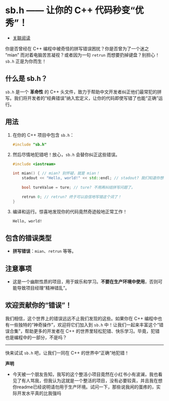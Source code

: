 # sb.h —— 让你的 C++ 代码秒变“优秀”！

- [关联阅读](https://blog.qwq.my/posts/life/shocked-i-have-been-targeted)

你是否曾经在 C++ 编程中被奇怪的拼写错误困扰？你是否曾为了一个迷之 “mian” 而对着电脑苦苦凝视？或者因为一句 `retrun` 而想要扔掉键盘？别担心！`sb.h` 正是为你而生！

## 什么是 sb.h？

`sb.h` 是一个 **革命性** 的 C++ 头文件，致力于帮助中文开发者纠正他们最常犯的拼写。我们将开发者的“经典错误”纳入宏定义，让你的代码即使写错了也能“正确”运行。

## 用法

1. 在你的 C++ 项目中包含 `sb.h`：

    ```cpp
    #include "sb.h"
    ```

2. 然后尽情地犯错吧！放心，`sb.h` 会替你纠正这些错误。

    ```cpp
    #include <iostream>
    
    int mian() { // mian? 别怀疑，就是 mian！
        stadout << "Hello, world!" << std::endl; // stadout? 我们知道你想要 std::cout。
        
        bool tureValue = ture; // ture? 不用再纠结拼写问题了。
        
        retrun 0; // retrun? 终于可以自信地写错这个词了！
    }
    ```

4. 编译和运行。惊喜地发现你的代码竟然奇迹般地正常工作！

    ```
    Hello, world!
    ```

## 包含的错误类型

- **拼写错误**：`mian`、`retrun` 等等。

## 注意事项

- 这是一个幽默性质的项目，用于娱乐和学习。**不要在生产环境中使用**，否则可能导致项目经理“精神错乱”。

## 欢迎贡献你的“错误”！

我们相信，这个世界上的错误远远不止我们发现的这些。如果你在 C++ 编程中也有一些独特的“神奇操作”，欢迎将它们加入到 `sb.h` 中！让我们一起来丰富这个“错误合集”，帮助更多的开发者在 C++ 的世界里轻松犯错、快乐学习。毕竟，犯错也是编程中的一部分，不是吗？

---

快来试试 `sb.h` 吧，让我们一同在 C++ 的世界中“正确”地犯错！

**声明**
* 今天被一个朋友告知，我写的这个整活小项目竟然在小红书小有波澜，我也看见了有人骂我，但我认为这就是一个整活的项目，没有必要较真，并且我在想你readme已经说明请勿用于生产环境。试问一下，那些说我闲的蛋疼的，实际开发水平真的比我强吗
